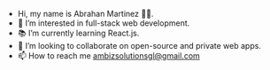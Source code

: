 - Hi, my name is Abrahan Martinez 🧔🏽.
- 👀 I’m interested in full-stack web development.
- 📚 I’m currently learning React.js.
- 💞️ I’m looking to collaborate on open-source and private web apps.
- 📫 How to reach me ambizsolutionsgl@gmail.com

<!---
abemartinez2020/abemartinez2020 is a ✨ special ✨ repository because its `README.md` (this file) appears on your GitHub profile.
You can click the Preview link to take a look at your changes.
--->
